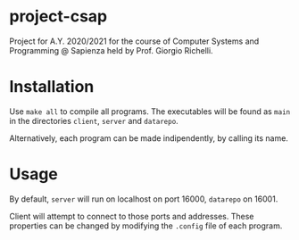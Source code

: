 # project-csap
Project for A.Y. 2020/2021 for the course of Computer Systems and Programming @ Sapienza held by Prof. Giorgio Richelli.

# Installation
Use `make all` to compile all programs.
The executables will be found as 	`main` in the directories `client`, `server` and `datarepo`.

Alternatively, each program can be made indipendently, by calling its name.

# Usage
By default, `server` will run on localhost on port 16000, `datarepo` on 16001.

Client will attempt to connect to those ports and addresses.
These properties can be changed by modifying the `.config` file of each program.
